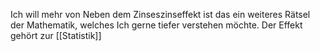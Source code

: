 Ich will mehr von Neben dem Zinseszinseffekt ist das ein weiteres Rätsel der Mathematik, welches Ich gerne tiefer verstehen möchte. Der Effekt gehört zur [[Statistik]]